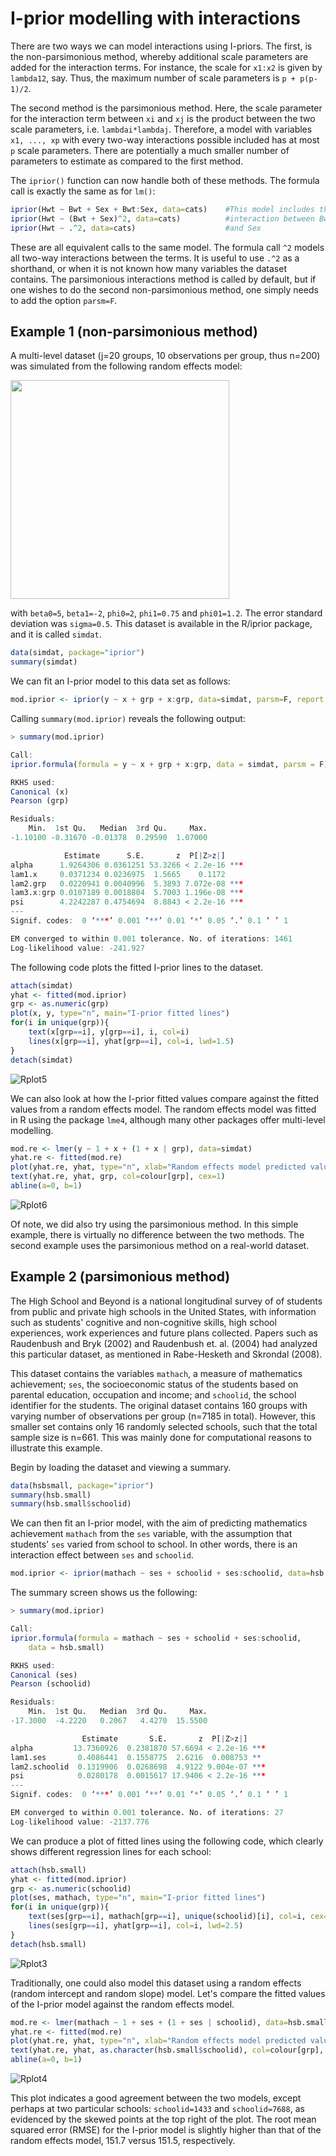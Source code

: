 # I-prior modelling with interactions

There are two ways we can model interactions using I-priors. The first, is the non-parsimonious method, whereby additional scale parameters are added for the interaction terms. For instance, the scale for `x1:x2` is given by `lambda12`, say. Thus, the maximum number of scale parameters is `p + p(p-1)/2`. 

The second method is the parsimonious method. Here, the scale parameter for the interaction term between `xi` and `xj` is the product between the two scale parameters, i.e. `lambdai*lambdaj`. Therefore, a model with variables `x1, ..., xp` with every two-way interactions possible included has at most `p` scale parameters. There are potentially a much smaller number of parameters to estimate as compared to the first method.

The `iprior()` function can now handle both of these methods. The formula call is exactly the same as for `lm()`:
```r
iprior(Hwt ~ Bwt + Sex + Bwt:Sex, data=cats)    #This model includes the 
iprior(Hwt ~ (Bwt + Sex)^2, data=cats)          #interaction between Bwt 
iprior(Hwt ~ .^2, data=cats)                    #and Sex
```
These are all equivalent calls to the same model. The formula call `^2` models all two-way interactions between the terms. It is useful to use `.^2` as a shorthand, or when it is not known how many variables the dataset contains. The parsimonious interactions method is called by default, but if one wishes to do the second non-parsimonious method, one simply needs to add the option `parsm=F`.

## Example 1 (non-parsimonious method)
A multi-level dataset (j=20 groups, 10 observations per group, thus n=200) was simulated from the following random effects model:

<img src="images/re_model.png" width="350">

with `beta0=5`, `beta1=-2`, `phi0=2`, `phi1=0.75` and `phi01=1.2`. The error standard deviation was `sigma=0.5`. This dataset is available in the R/iprior package, and it is called `simdat`. 
```r
data(simdat, package="iprior")
summary(simdat)
```

We can fit an I-prior model to this data set as follows:
```r
mod.iprior <- iprior(y ~ x + grp + x:grp, data=simdat, parsm=F, report.int=500)
```

Calling `summary(mod.iprior)` reveals the following output:
```r
> summary(mod.iprior)

Call:
iprior.formula(formula = y ~ x + grp + x:grp, data = simdat, parsm = F)

RKHS used:
Canonical (x) 
Pearson (grp) 

Residuals:
    Min.  1st Qu.   Median  3rd Qu.     Max. 
-1.10100 -0.31670 -0.01378  0.29590  1.07000 

            Estimate      S.E.       z  P[|Z>z|]    
alpha      1.9264306 0.0361251 53.3266 < 2.2e-16 ***
lam1.x     0.0371234 0.0236975  1.5665    0.1172    
lam2.grp   0.0220941 0.0040996  5.3893 7.072e-08 ***
lam3.x:grp 0.0107189 0.0018804  5.7003 1.196e-08 ***
psi        4.2242287 0.4754694  8.8843 < 2.2e-16 ***
---
Signif. codes:  0 ‘***’ 0.001 ‘**’ 0.01 ‘*’ 0.05 ‘.’ 0.1 ‘ ’ 1

EM converged to within 0.001 tolerance. No. of iterations: 1461
Log-likelihood value: -241.927 

```

The following code plots the fitted I-prior lines to the dataset.
```r
attach(simdat)
yhat <- fitted(mod.iprior)
grp <- as.numeric(grp)
plot(x, y, type="n", main="I-prior fitted lines")
for(i in unique(grp)){
	text(x[grp==i], y[grp==i], i, col=i)
	lines(x[grp==i], yhat[grp==i], col=i, lwd=1.5)
}
detach(simdat)
```

![Rplot5](images/Rplot5.jpg)

We can also look at how the I-prior fitted values compare against the fitted values from a random effects model. The random effects model was fitted in R using the package `lme4`, although many other packages offer multi-level modelling.
```r
mod.re <- lmer(y ~ 1 + x + (1 + x | grp), data=simdat)
yhat.re <- fitted(mod.re)
plot(yhat.re, yhat, type="n", xlab="Random effects model predicted values", ylab="I-prior fitted values", main="Comparison between I-prior and random effects model predicted values")
text(yhat.re, yhat, grp, col=colour[grp], cex=1)
abline(a=0, b=1)
```

![Rplot6](images/Rplot6.jpg)

Of note, we did also try using the parsimonious method. In this simple example, there is virtually no difference between the two methods. The second example uses the parsimonious method on a real-world dataset.

## Example 2 (parsimonious method)
The High School and Beyond is a national longitudinal survey of of students from public and private high schools in the United States, with information such as students' cognitive and non-cognitive skills, high school experiences, work experiences and future plans collected. Papers such as Raudenbush and Bryk (2002) and Raudenbush et. al. (2004) had analyzed this particular dataset, as mentioned in Rabe-Hesketh and Skrondal (2008). 

This dataset contains the variables `mathach`, a measure of mathematics achievement; `ses`, the socioeconomic status of the students based on parental education, occupation and income; and `schoolid`, the school identifier for the students. The original dataset contains 160 groups with varying number of observations per group (n=7185 in total). However, this smaller set contains only 16 randomly selected schools, such that the total sample size is n=661. This was mainly done for computational reasons to illustrate this example.

Begin by loading the dataset and viewing a summary.
```r
data(hsbsmall, package="iprior")
summary(hsb.small)
summary(hsb.small$schoolid)
```

We can then fit an I-prior model, with the aim of predicting mathematics achievement `mathach` from the `ses` variable, with the assumption that students' `ses` varied from school to school. In other words, there is an interaction effect between `ses` and `schoolid`.
```r
mod.iprior <- iprior(mathach ~ ses + schoolid + ses:schoolid, data=hsb.small) #parsimonious method by default
```

The summary screen shows us the following:
```r
> summary(mod.iprior)

Call:
iprior.formula(formula = mathach ~ ses + schoolid + ses:schoolid, 
    data = hsb.small)

RKHS used:
Canonical (ses) 
Pearson (schoolid) 

Residuals:
    Min.  1st Qu.   Median  3rd Qu.     Max. 
-17.3000  -4.2220   0.2067   4.4270  15.5500 

                Estimate       S.E.       z  P[|Z>z|]    
alpha         13.7360926  0.2381870 57.6694 < 2.2e-16 ***
lam1.ses       0.4086441  0.1558775  2.6216  0.008753 ** 
lam2.schoolid  0.1319906  0.0268698  4.9122 9.004e-07 ***
psi            0.0280178  0.0015617 17.9406 < 2.2e-16 ***
---
Signif. codes:  0 ‘***’ 0.001 ‘**’ 0.01 ‘*’ 0.05 ‘.’ 0.1 ‘ ’ 1

EM converged to within 0.001 tolerance. No. of iterations: 27
Log-likelihood value: -2137.776 

```

We can produce a plot of fitted lines using the following code, which clearly shows different regression lines for each school:
```r
attach(hsb.small)
yhat <- fitted(mod.iprior)
grp <- as.numeric(schoolid)
plot(ses, mathach, type="n", main="I-prior fitted lines")
for(i in unique(grp)){
	text(ses[grp==i], mathach[grp==i], unique(schoolid)[i], col=i, cex=0.55)
	lines(ses[grp==i], yhat[grp==i], col=i, lwd=2.5)
}
detach(hsb.small)
```

![Rplot3](images/Rplot3.jpg)

Traditionally, one could also model this dataset using a random effects (random intercept and random slope) model. Let's compare the fitted values of the I-prior model against the random effects model.
```r
mod.re <- lmer(mathach ~ 1 + ses + (1 + ses | schoolid), data=hsb.small)
yhat.re <- fitted(mod.re)
plot(yhat.re, yhat, type="n", xlab="Random effects model predicted values", ylab="I-prior fitted values", main="Comparison between I-prior and random effects model predicted values")
text(yhat.re, yhat, as.character(hsb.small$schoolid), col=colour[grp], cex=0.55)
abline(a=0, b=1)
```

![Rplot4](images/Rplot4.jpg)

This plot indicates a good agreement between the two models, except perhaps at two particular schools: `schoolid=1433` and `schoolid=7688`, as evidenced by the skewed points at the top right of the plot. The root mean squared error (RMSE) for the I-prior model is slightly higher than that of the random effects model, 151.7 versus 151.5, respectively.
